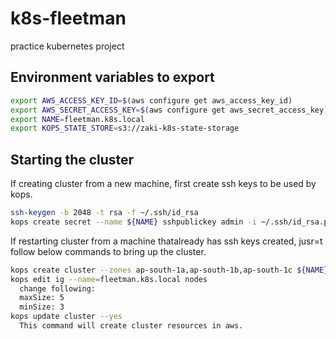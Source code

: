 # k8s-fleetman
practice kubernetes project

## Environment variables to export
  ```bash
  export AWS_ACCESS_KEY_ID=$(aws configure get aws_access_key_id)
  export AWS_SECRET_ACCESS_KEY=$(aws configure get aws_secret_access_key)
  export NAME=fleetman.k8s.local
  export KOPS_STATE_STORE=s3://zaki-k8s-state-storage
  ```

## Starting the cluster
  If creating cluster from a new machine, first create ssh keys to be used by kops.
  ```bash
  ssh-keygen -b 2048 -t rsa -f ~/.ssh/id_rsa
  kops create secret --name ${NAME} sshpublickey admin -i ~/.ssh/id_rsa.pub
  ```
  If restarting cluster from a machine thatalready has ssh keys created, jusr=t follow below commands to bring up the cluster.
  ```bash
  kops create cluster --zones ap-south-1a,ap-south-1b,ap-south-1c ${NAME}
  kops edit ig --name=fleetman.k8s.local nodes
    change following:
    maxSize: 5
    minSize: 3
  kops update cluster --yes
    This command will create cluster resources in aws.
  ```